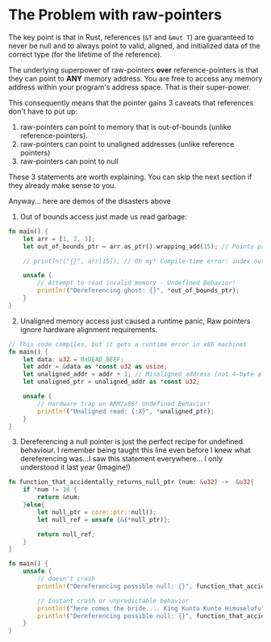 # The Problem with raw-pointers  
The key point is that in Rust, references (`&T` and `&mut T`) are guaranteed to never be null and to always point to valid, aligned, and initialized data of the correct type (for the lifetime of the reference).  


The underlying superpower of raw-pointers **over** reference-pointers is that they can point to **ANY** memory address. You are free to access any memory address within your program's address space. That is their super-power.  

This consequently means that the pointer gains 3 caveats that references don't have to put up:  

1. raw-pointers can point to memory that is out-of-bounds (unlike reference-pointers).  
2. raw-pointers can point to unaligned addresses (unlike reference pointers)
3. raw-pointers can point to null

These 3 statements are worth explaining. You can skip the next section if they already make sense to you.   

Anyway... here are demos of the disasters above

1. Out of bounds access just made us read garbage: 
```rust
fn main() {
    let arr = [1, 2, 3];
    let out_of_bounds_ptr = arr.as_ptr().wrapping_add(15); // Points past array end

    // println!("{}", arr[15]); // Oh my! Compile-time error: index out of bounds

    unsafe {
        // Attempt to read invalid memory - Undefined Behavior!
        println!("Dereferencing ghost: {}", *out_of_bounds_ptr); 
    }
}
```
2. Unaligned memory access just caused a runtime panic, Raw pointers ignore hardware alignment requirements.
```rust
// This code compiles, but it gets a runtime error in x86 machines
fn main() {
    let data: u32 = 0xDEAD_BEEF;
    let addr = &data as *const u32 as usize;
    let unaligned_addr = addr + 1; // Misaligned address (not 4-byte aligned)
    let unaligned_ptr = unaligned_addr as *const u32;

    unsafe {
        // Hardware trap on ARM/x86! Undefined Behavior!
        println!("Unaligned read: {:X}", *unaligned_ptr);
    }
}
```
3. Dereferencing a null pointer is just the perfect recipe for undefined behaviour. I remember being taught this line even before I knew what dereferencing was...I saw this statement everywhere... I only understood it last year (Imagine!)
```rust
fn function_that_accidentally_returns_null_ptr (num: &u32) ->  &u32{
    if *num != 10 {
        return &num;
    }else{
        let null_ptr = core::ptr::null();
        let null_ref = unsafe {&(*null_ptr)};

        return null_ref;
    }
}  

fn main() {
    unsafe {
        // doesn't crash
        println!("Dereferencing possible null: {}", function_that_accidentally_returns_null_ptr(&12));

        // Instant crash or unpredictable behavior
        println!("here comes the bride.... King Kunta Kunte Himuselufu");
        println!("Dereferencing possible null: {}", function_that_accidentally_returns_null_ptr(&10));
    }
}
```
